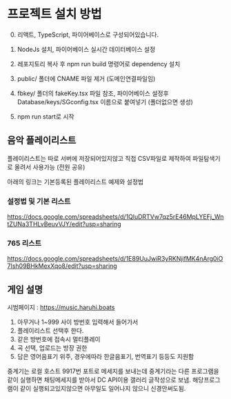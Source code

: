 # 프로젝트 설치 방법

0. 리액트, TypeScript, 파이어베이스로 구성되어있습니다.

1. NodeJs 설치, 파이어베이스 실시간 데이터베이스 설정

2. 레포지토리 복사 후 npm run build 명령어로 dependency 설치

3. public/ 폴더에 CNAME 파일 제거
(도메인연결파일임)

4. fbkey/ 폴더의 fakeKey.tsx 파일 참조, 파이어베이스 설정후
   Database/keys/SGconfig.tsx 이름으로 붙여넣기
   (폴더없으면 생성)

5. npm run start로 시작

## 음악 플레이리스트

플레이리스트는 따로 서버에 저장되어있지않고
직접 CSV파일로 제작하여 파일탐색기로 올려서 사용가능 (전원 공유)

아래의 링크는 기본등록된 플레이리스트 예제와 설정법

### 설정법 및 기본 리스트

https://docs.google.com/spreadsheets/d/1QluDRTVw7qz5rE46MpLYEFj_WntZUNa3THLvBeuvVJY/edit?usp=sharing

### 765 리스트

https://docs.google.com/spreadsheets/d/1E89UuJwiR3yRKNjifMK4nArg0iO7Ish09BHkMexXqo8/edit?usp=sharing

## 게임 설명

시범페이지 :
https://music.haruhi.boats

1. 아무거나 1~999 사이 방번호 입력해서 들어가서
2. 플레이리스트 선택후 한다.
3. 같은 방번호에 접속시 멀티플레이
4. 곡 선택, 업로드는 방장 권한
5. 답은 영어음표기 위주, 경우에따라 한글음표기, 번역표기 등등도 지원함

중계기는 로컬 호스트 9917번 포트로 메세지를 보내는데
중계기라는 다른 프로그램을 같이 실행하면 채팅메세지를 받아서 DC API이용 갤러리 글작성으로 보냄.
해당프로그램이 같이 실행되고있지않으면 아무일도 일어나지 않으니 신경안써도됨.
